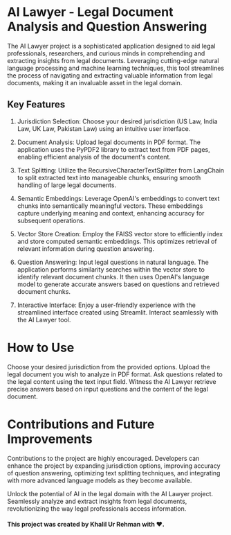 # AI Lawyer - Legal Document Analysis and Question Answering

The AI Lawyer project is a sophisticated application designed to aid legal professionals, researchers, and curious minds in comprehending and extracting insights from legal documents. Leveraging cutting-edge natural language processing and machine learning techniques, this tool streamlines the process of navigating and extracting valuable information from legal documents, making it an invaluable asset in the legal domain.



## Key Features
1. Jurisdiction Selection: Choose your desired jurisdiction (US Law, India Law, UK Law, Pakistan Law) using an intuitive user interface.
2. Document Analysis: Upload legal documents in PDF format. The application uses the PyPDF2 library to extract text from PDF pages, enabling efficient analysis of the document's content.

3. Text Splitting: Utilize the RecursiveCharacterTextSplitter from LangChain to split extracted text into manageable chunks, ensuring smooth handling of large legal documents.

4. Semantic Embeddings: Leverage OpenAI's embeddings to convert text chunks into semantically meaningful vectors. These embeddings capture underlying meaning and context, enhancing accuracy for subsequent operations.

5. Vector Store Creation: Employ the FAISS vector store to efficiently index and store computed semantic embeddings. This optimizes retrieval of relevant information during question answering.

6. Question Answering: Input legal questions in natural language. The application performs similarity searches within the vector store to identify relevant document chunks. It then uses OpenAI's language model to generate accurate answers based on questions and retrieved document chunks.

7. Interactive Interface: Enjoy a user-friendly experience with the streamlined interface created using Streamlit. Interact seamlessly with the AI Lawyer tool.


# How to Use
Choose your desired jurisdiction from the provided options.
Upload the legal document you wish to analyze in PDF format.
Ask questions related to the legal content using the text input field.
Witness the AI Lawyer retrieve precise answers based on input questions and the content of the legal document.

# Contributions and Future Improvements
Contributions to the project are highly encouraged. Developers can enhance the project by expanding jurisdiction options, improving accuracy of question answering, optimizing text splitting techniques, and integrating with more advanced language models as they become available.

Unlock the potential of AI in the legal domain with the AI Lawyer project. Seamlessly analyze and extract insights from legal documents, revolutionizing the way legal professionals access information.

####  This project was created by Khalil Ur Rehman with ❤.

